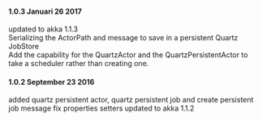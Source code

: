 #### 1.0.3 Januari 26 2017 ####
updated to akka 1.1.3  
Serializing the ActorPath and message to save in a persistent Quartz JobStore  
Add the capability for the QuartzActor and the QuartzPersistentActor to take a scheduler rather than creating one.

#### 1.0.2 September 23 2016 ####
added quartz persistent actor, quartz persistent job and create persistent job message
fix properties setters
updated to akka 1.1.2